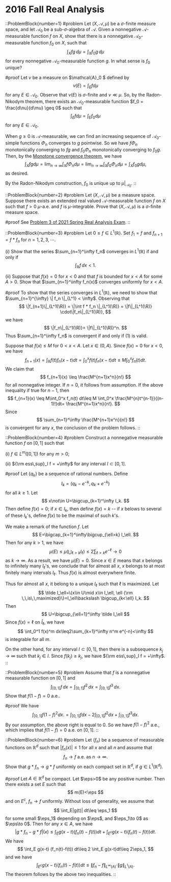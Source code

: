 # 2016 Fall Real Analysis

::ProblemBlock{number=1}
#problem
Let $(X,\mathcal{A},\mu)$ be a $\sigma$-finite measure space, and let $\mathcal{A}_0$ be a sub-$\sigma$-algebra of $\mathcal{A}$. Given a nonnegative $\mathcal{A}$-measurable function $f$ on $X$, show that there is a nonnegative $\mathcal{A}_0$-measurable function $f_0$ on $X$, such that 
$$
\int_X fg\, d\mu = \int_X f_0g\, d\mu
$$
for every nonnegative $\mathcal{A}_0$-measurable function $g$. In what sense is $f_0$ unique?

#proof
Let $\nu$ be a measure on $\mathcal{A}_0 $ defined by
$$
\nu(E) = \int_E f d\mu 
$$
for any $E \in \mathcal{A}_0$. Observe that $\nu(E)$ is $\sigma$-finite and $\nu \ll \mu$. So, by the Radon-Nikodym theorem, there exists an $\mathcal{A}_0$-measurable function $f_0 = \frac{d\nu}{d\mu} \geq 0$
such that 
$$
\int_E f d\mu = \int_E f_0 d\mu 
$$
for any $E\in \mathcal{A}_0$.

When $g \geq 0$ is $\mathcal{A}$-measurable, we can find an increasing sequence of $\mathcal{A}_0$-simple functions $\Phi_n$ converges to $g$ pointwise. So we have $f\Phi_n$ monotonically converging to $fg$ and $f_0\Phi_n$ monotonically converging to $f_0g$.
Then, by the [Monotone convergence theorem](https://en.wikipedia.org/wiki/Monotone_convergence_theorem), we have
$$
\int_X fg d\mu = \lim_{n\to\infty} \int_X f \Phi_n d\mu = \lim_{n\to\infty} \int_X f_0 \Phi_n d\mu = \int_X f_0g d\mu,
$$
as desired. 

By the Radon-Nikodym construction, $f_0$ is unique up to $\mu|_{\mathcal{A}_0}$.
::

::ProblemBlock{number=2}
#problem
Let $(X,\mathcal{A},\mu)$ be a measure space. Suppose there exists an extended real valued $\mathcal{A}$-measurable function $f$ on $X$ such that $f>0$ $\mu$-a.e. and $f$ is $\mu$-integrable. Prove that $(X,\mathcal{A},\mu)$ is a $\sigma$-finite measure space.

#proof
See [Problem 3 of 2021 Spring Real Analysis Exam](/posts/real-analysis/2021-spring/).
::

::ProblemBlock{number=3}
#problem
Let $0\leq f\in L^1(\mathbb{R})$. Set $f_1=f$ and $f_{n+1}=f*f_n$ for $n=1,2,3,\cdots$.

(i) Show that the series $\sum_{n=1}^\infty f_n$ converges in $L^1(\mathbb{R})$ if and only if
$$
\int_\mathbb{R} f\, dx < 1.\tag{1}
$$

(ii) Suppose that $f(x)=0$ for $x<0$ and that $f$ is bounded for $x<A$ for some $A>0$. Show that $\sum_{n=1}^\infty f_n(x)$ converges uniformly for $x<A$.

#proof
To show that the series converges in $L^1(\mathbb{R})$, we  need to show that $\sum_{n=1}^{\infty} \| f_n \|_{L^1} < \infty$. Observing that 
$$
    \|f_{n+1}\|_{L^1(\R)} = \|\int f * f_n \|_{L^1(\R)} 
    =  \|f\|_{L^1(\R)} \cdot\|f_n\|_{L^1(\R)},
   $$
   we have
   $$
\|f_n\|_{L^1(\R)}= \|f\|_{L^1(\R)}^n.
$$
Thus
$\sum_{n=1}^\infty f_n$ is convergent if and only if (1) is valid. 




Suppose that $f(x)\leq M$ for $0<x<A$. Let $x \in (0,A)$. Since $f(x)=0$ for $x<0$,  we have 
$$
        f_{n+1}(x) = \int_{\mathbb{R}} f(t)f_n(x-t) dt 
        = \int_0^x f(t)f_n(x-t)dt 
        \leq M\int_0^x f_n(t)dt.
$$
We claim that 
$$
f_{n+1}(x) \leq \frac{M^{n+1}x^n}{n!}
$$
for all nonnegative integer. If $n=0$, it follows from assumption. If the above inequality if true for $n-1$, then
$$
f_{n+1}(x) \leq M\int_0^x f_n(t) dt\leq M \int_0^x \frac{M^{n}t^{n-1}}{(n-1)!}dt= \frac{M^{n+1}x^n}{n!}.
$$
Since 
$$
\sum_{n=1}^\infty \frac{M^{n+1}x^n}{n!}
$$
is convergent for any $x$, the conclusion of the problem follows. 
::

::ProblemBlock{number=4}
#problem
Construct a nonnegative measurable function $f$ on $[0,1]$ such that

(i) $f\in L^m([0,1])$ for any $m>0$;

(ii) ${\rm ess\,sup}_I f = +\infty$ for any interval $I\subset [0,1]$.

#proof
Let $\{q_k\}$ be a sequence of rational numbers. Define
$$
I_k=(q_k-e^{-k}, q_k+e^{-k})
$$
for all $k\geq 1$. Let 
$$
x\not\in U=\bigcup_{k=1}^\infty I_k.
$$
Then define $f(x)=0$; if $x\in I_k$, then define $f(x)=k$ -- if $x$ belows to several of these $I_k$'s, define $f(x)$ to be the maximal  of such $k$'s.


We make a remark of the function $f$. Let
$$
E=\bigcap_{k=1}^\infty\bigcup_{\ell>k} I_\ell.
$$
Then for any $k>1$, we have
$$
\mu(E)\leq \mu \left(\bigcup_{\ell>k} I_\ell\right)\leq 2\sum_{\ell>k}e^{-\ell}\to 0
$$
as $k\to\infty$. As a result, we have $\mu(E)=0$. Since $x\in E$ means that $x$ belongs to infinitely many $I_\ell$'s, we conclude that for almost all $x$, $x$  belongs to at most finitely many intervals $I_\ell$. Thus $f(x)$ is almost everywhere finite. 

Thus for almost all $x$, it belong to a unique $I_\ell$ such that $\ell$ is maximized. Let 
$$
\tilde I_\ell=\{x\in U\mid  x\in  I_\ell, \ell {\rm \,\,is\,\,maximized}\}=I_\ell\backslash \bigcup_{k<\ell} I_k.
$$
Then
$$
U=\bigcup_{\ell=1}^\infty \tilde I_\ell
$$
Since $f(x)=\ell$ on $\tilde I_\ell$, we have
$$
\int_0^1 f(x)^m dx\leq2\sum_{k=1}^\infty n^m e^{-n}<\infty
$$
is integrable for all $m$. 

On the other hand, for any interval $I\subset [0,1]$, then there is a subsequence $k_j\to\infty$ such that $k_j\in I$. 
Since $f(k_j)\geq k_j$, we have
  ${\rm ess\,sup}_I f = +\infty$.
::

::ProblemBlock{number=5}
#problem
Assume that $f$ is a nonnegative measurable function on $[0,1]$ and
$$
\int_{[0,1]} f\, dx = \int_{[0,1]} f^2\, dx = \int_{[0,1]} f^3\, dx.
$$
Show that $f(1-f)=0$ a.e..

#proof
We have
$$
\int_{[0,1]} f(1-f)^2 dx.=\int_{[0,1]} f dx - 2\int_{[0,1]} f^2 dx + \int_{[0,1]} f^3 dx.
$$
By our assumption, the above right is  equal to 0. So we have  $f(1-f)^2$ a.e., which implies that $f(1-f) = 0$ a.e. on $[0,1]$.
::

::ProblemBlock{number=6}
#problem
Let $(f_n)$ be a sequence of measurable functions on $\mathbb{R}^d$ such that $|f_n(x)|\leq 1$ for all $x$ and all $n$ and assume that
$$
f_n\to f \text{ a.e. as }n\to\infty.
$$
Show that $g*f_n\to g*f$ uniformly on each compact set in $\mathbb{R}^d$, if $g\in L^1(\mathbb{R}^d)$.

#proof
Let $A \in \mathbb{R}^d$ be compact. 
Let $\eps>0$ be any positive number. Then there exists a set $E$ such that 
$$
m(E)<\eps
$$
and on $E^c$, $f_n\to f$ uniformly. Without loss of generality, we assume that 
$$
\int_E|g(t)| dt\leq \eps_1
$$
for some small $\eps_1$ depending on $\eps$, and $\eps_1\to 0$ as $\eps\to 0$. 
Then for any $x\in A$, we have 
$$
|g*f_n-g*f|(x) \leq \int_E g(x-t) (f_n(t)-f(t)) dt+
\int_{E^c} g(x-t) (f_n(t)-f(t)) dt.
$$
We have 
$$
\int_E g(x-t) (f_n(t)-f(t)) dt\leq 2 \int_E g(x-t)dt\leq 2\eps_1,
$$
and we have
$$
\int_{E^c} g(x-t) (f_n(t)-f(t)) dt\leq \|f_n-f\|_{L^\infty(A)}\cdot \|g\|_{L^1{(A)}}.
$$
The theorem follows by the above two inequalities.
::